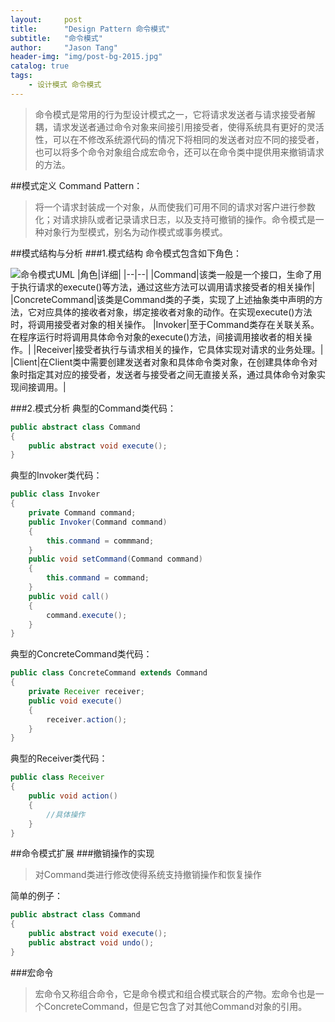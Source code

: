 ```yaml
---
layout:     post
title:      "Design Pattern 命令模式"
subtitle:   "命令模式"
author:     "Jason Tang"
header-img: "img/post-bg-2015.jpg"
catalog: true
tags:
    - 设计模式 命令模式 
---
```



> 命令模式是常用的行为型设计模式之一，它将请求发送者与请求接受者解耦，请求发送者通过命令对象来间接引用接受者，使得系统具有更好的灵活性，可以在不修改系统源代码的情况下将相同的发送者对应不同的接受者，也可以将多个命令对象组合成宏命令，还可以在命令类中提供用来撤销请求的方法。

##模式定义
Command Pattern：
> 将一个请求封装成一个对象，从而使我们可用不同的请求对客户进行参数化；对请求排队或者记录请求日志，以及支持可撤销的操作。命令模式是一种对象行为型模式，别名为动作模式或事务模式。

##模式结构与分析
###1.模式结构
命令模式包含如下角色：

![命令模式UML][1]
|角色|详细|
|--|--|
|Command|该类一般是一个接口，生命了用于执行请求的execute()等方法，通过这些方法可以调用请求接受者的相关操作|
|ConcreteCommand|该类是Command类的子类，实现了上述抽象类中声明的方法，它对应具体的接收者对象，绑定接收者对象的动作。在实现execute()方法时，将调用接受者对象的相关操作。
|Invoker|至于Command类存在关联关系。在程序运行时将调用具体命令对象的execute()方法，间接调用接收者的相关操作。|
|Receiver|接受者执行与请求相关的操作，它具体实现对请求的业务处理。|
|Client|在Client类中需要创建发送者对象和具体命令类对象，在创建具体命令对象时指定其对应的接受者，发送者与接受者之间无直接关系，通过具体命令对象实现间接调用。|


###2.模式分析
典型的Command类代码：
```java
public abstract class Command
{
    public abstract void execute();
}
```
典型的Invoker类代码：
```java
public class Invoker
{
    private Command command;
    public Invoker(Command command)
    {
        this.command = commmand;
    }
    public void setCommand(Command command)
    {
        this.command = command;
    }
    public void call()
    {
        command.execute();
    }
}
```
典型的ConcreteCommand类代码：
```java
public class ConcreteCommand extends Command
{
    private Receiver receiver;
    public void execute()
    {
        receiver.action();
    }
}
```
典型的Receiver类代码：
```java
public class Receiver
{
    public void action()
    {
        //具体操作
    }
}
```

##命令模式扩展
###撤销操作的实现
> 对Command类进行修改使得系统支持撤销操作和恢复操作

简单的例子：
```java
public abstract class Command
{
    public abstract void execute();
    public abstract void undo();
}
```
###宏命令
> 宏命令又称组合命令，它是命令模式和组合模式联合的产物。宏命令也是一个ConcreteCommand，但是它包含了对其他Command对象的引用。


  [1]: http://i2.piimg.com/e4705e901fadfb2e.png
